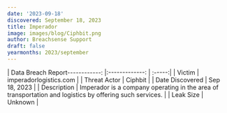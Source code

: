 ```yaml
---
date: '2023-09-18'
discovered: September 18, 2023
title: Imperador
image: images/blog/Ciphbit.png
author: Breachsense Support
draft: false
yearmonths: 2023/september
---
```


| Data Breach Report------------:     |:-------------:    | :-----:|
| Victim      | imperadorlogistics.com      | 
| Threat Actor      | Ciphbit      | 
| Date Discovered      | Sep 18, 2023      | 
| Description      | Imperador is a company operating in the area of transportation and logistics by offering such services.      | 
| Leak Size      | Unknown      | 

